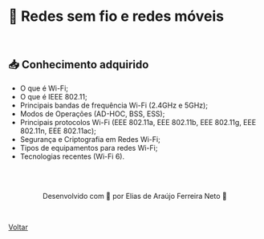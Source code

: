 <h1>📶 Redes sem fio e redes móveis</h1>

<br>

<h2> 📥 Conhecimento adquirido </h2>

- O que é Wi-Fi;
- O que é IEEE 802.11;
- Principais bandas de frequência Wi-Fi (2.4GHz e 5GHz);
- Modos de Operações (AD-HOC, BSS, ESS);
- Principais protocolos Wi-Fi (EEE 802.11a, EEE 802.11b, EEE 802.11g, EEE 802.11n, EEE 802.11ac);
- Segurança e Criptografia em Redes Wi-Fi;
- Tipos de equipamentos para redes Wi-Fi;
- Tecnologias recentes (Wi-Fi 6).


<br><br>

<p align="center"> Desenvolvido com 💜 por Elias de Araújo Ferreira Neto 👋 <p>

<br>

<a href="./stage01.md">Voltar</a>